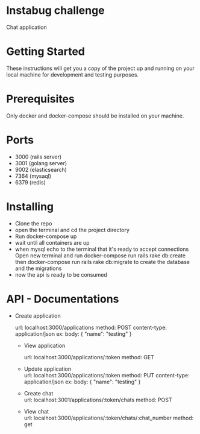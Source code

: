 # Instabug challenge

  Chat application

# Getting Started

These instructions will get you a copy of the project up and running on your local machine for development and testing purposes.

# Prerequisites

Only docker and docker-compose should be installed on your machine.

# Ports
  - 3000 (rails server)
  - 3001 (golang server)
  - 9002 (elasticsearch)
  - 7364 (mysaql)
  - 6379 (redis)

  
# Installing

 - Clone the repo
 - open the terminal and cd the project directory
 - Run docker-compose up
 - wait until all containers are up
 - when mysql echo to the terminal that it's ready to accept connections Open new terminal and run docker-compose run rails rake db:create
 then docker-compose run rails rake db:migrate to create the database and the migrations
 - now the api is ready to be consumed
 
 
 
 # API - Documentations
 
 
 
  - Create application
    
    url: localhost:3000/applications
    method: POST
    content-type: application/json
    ex: body: {
        "name": "testing" 
    }
    
    - View application
      
      url: localhost:3000/applications/:token
      method: GET
      
    - Update application  
        url: localhost:3000/applications/:token
        method: PUT
        content-type: application/json
        ex: body: {
            "name": "testing" 
        }
        
    - Create chat    
        url: localhost:3001/applications/:token/chats
        method: POST
     
     - View chat  
        url: localhost:3000/applications/:token/chats/:chat_number
        method: get

      
